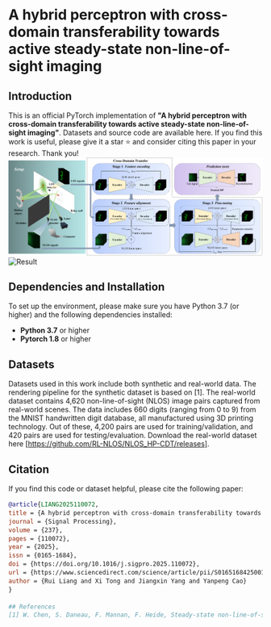 # A hybrid perceptron with cross-domain transferability towards active steady-state non-line-of-sight imaging
## Introduction
This is an official PyTorch implementation of **"A hybrid perceptron with cross-domain transferability towards active steady-state non-line-of-sight imaging"**. Datasets and source code are available here. If you find this work is useful, please give it a star ⭐ and consider citing this paper in your research. Thank you!
![Overview](image.png)
![Result](result.png)

## Dependencies and Installation

To set up the environment, please make sure you have Python 3.7 (or higher) and the following dependencies installed:

- **Python 3.7** or higher
- **Pytorch 1.8** or higher

## Datasets
Datasets used in this work include both synthetic and real-world data. The rendering pipeline for the synthetic dataset is based on [1]. The real-world dataset contains 4,620 non-line-of-sight (NLOS) image pairs captured from real-world scenes. The data includes 660 digits (ranging from 0 to 9) from the MNIST handwritten digit database, all manufactured using 3D printing technology. Out of these, 4,200 pairs are used for training/validation, and 420 pairs are used for testing/evaluation. Download the real-world dataset here [https://github.com/RL-NLOS/NLOS_HP-CDT/releases].

## Citation
If you find this code or dataset helpful, please cite the following paper:

```bibtex
@article{LIANG2025110072,
title = {A hybrid perceptron with cross-domain transferability towards active steady-state non-line-of-sight imaging},
journal = {Signal Processing},
volume = {237},
pages = {110072},
year = {2025},
issn = {0165-1684},
doi = {https://doi.org/10.1016/j.sigpro.2025.110072},
url = {https://www.sciencedirect.com/science/article/pii/S0165168425001860},
author = {Rui Liang and Xi Tong and Jiangxin Yang and Yanpeng Cao}
}

## References
[1] W. Chen, S. Daneau, F. Mannan, F. Heide, Steady-state non-line-of-sight imaging, in: Proceedings of the IEEE/CVF Conference on Computer Vision and Pattern Recognition (CVPR), 2019, pp. 6783–6792. doi:10.1109/CVPR.2019.00695.
